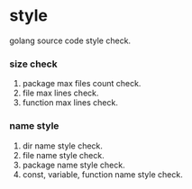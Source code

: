 # style
golang source code style check.

### size check
1. package max files count check.
2. file max lines check.
3. function max lines check.


### name style
1. dir name style check.
2. file name style check.
1. package name style check.
4. const, variable, function name style check.

### 
